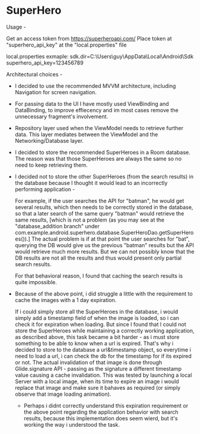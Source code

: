 # SuperHero

Usage - 

Get an access token from https://superheroapi.com/
Place token at "superhero_api_key" at the "local.properties" file

local.properties exmaple:
  sdk.dir=C\:\\Users\\guy\\AppData\\Local\\Android\\Sdk
  superhero_api_key=123456789
  


Architectural choices - 
    
  - I decided to use the recommended MVVM architecture, including Navigation for screen navigation.
  - For passing data to the UI I have mostly used ViewBinding and DataBinding, to improve effiecency and im most cases remove the unnecessary fragment's involvement.
  - Repository layer used when the ViewModel needs to retrieve further data.
    This layer mediates between the ViewModel and the Networking/Database layer.
    
  - I decided to store the recommended SuperHeroes in a Room database.
    The reason was that those SuperHeroes are always the same so no need to keep retrieving them.

  - I decided not to store the other SuperHeroes (from the search results) in the database because I thought it would lead to an incorrectly performing application - 
      
      For example, if the user searches the API for "batman", he would get several results, which then needs to be correctly stored in the database, 
      so that a later search of the same query "batman" would retrieve the same results,
      [which is not a problem (as you may see at the "database_addition branch" under com.example.android.superhero.database.SuperHeroDao.getSuperHeroes()).]
      The actual problem is if at that point the user searches for "bat", querying the DB would give us the previous "batman" results
      but the API would retrieve much more results. But we can not possibly know that the DB results are not all the results and thus would present only partial search results. 
     
    For that behavioral reason, I found that caching the search results is quite impossible.
  
  
  - Because of the above point, i did struggle a little with the requirement to cache the images with a 1 day expiration.
      
      If i could simply store all the SuperHeroes in the database, i would simply add a timestamp field of when the image is loaded,
      so i can check it for expiration when loading.
      But since I found that I could not store the SuperHeroes while maintaining a correctly working application, as described above,
      this task became a bit harder - as i must store something to be able to know when a url is expired.
      That's why i decided to store to the database a url&timestamp object, so everytime i need to load a url, i can check the db for the timestamp for if its expired or not.
      The actual invalidation of that image is done through Glide.signature API - passing as the signature a different timestamp value causing a cache invalidation.
      This was tested by launching a local Server with a local image, 
      when its time to expire an image i would replace that image and make sure it bahaves as required (or simply observe that image loading animation).
      
      * Perhaps i didnt correctly understand this expiration requirement or the above point regarding the application behavior with search results,
      because this implementation does seem wierd, but it's working the way i understood the task.





      
